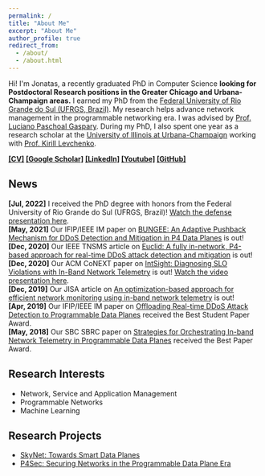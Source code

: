 ```yaml
---
permalink: /
title: "About Me"
excerpt: "About Me"
author_profile: true
redirect_from: 
  - /about/
  - /about.html
---
```


Hi! I'm Jonatas, a recently graduated PhD in Computer Science **looking for Postdoctoral Research positions in the Greater Chicago and Urbana-Champaign areas.** I earned my PhD from the [Federal University of Rio Grande do Sul (UFRGS, Brazil)](http://www.ufrgs.br/). My research helps advance network management in the programmable networking era. I was advised by [Prof. Luciano Paschoal Gaspary](https://www.inf.ufrgs.br/~paschoal). During my PhD, I also spent one year as a research scholar at the [University of Illinois at Urbana-Champaign](https://illinois.edu/) working with [Prof. Kirill Levchenko](https://klevchen.ece.illinois.edu/).

**[[CV]](/files/cv.pdf) [[Google Scholar]](https://scholar.google.com/citations?user=20R9TQ4AAAAJ) [[LinkedIn]](https://www.linkedin.com/in/jonatas-marques) [[Youtube]](https://www.youtube.com/channel/UCUQD-vpU_KKyNHsgAluNFNw) [[GitHub]](https://github.com/jonadmark)**

News
-----
**[Jul, 2022]** I received the PhD degree with honors from the Federal University of Rio Grande do Sul (UFRGS, Brazil)!
 [Watch the defense presentation here](https://www.youtube.com/watch?v=MjewqfIDu2Y).<br>
**[May, 2021]** Our IFIP/IEEE IM paper on [BUNGEE: An Adaptive Pushback Mechanism for DDoS Detection and Mitigation in P4 Data Planes](https://ieeexplore.ieee.org/abstract/document/9463992) is out!<br>
**[Dec, 2020]** Our IEEE TNSMS article on [Euclid: A fully in-network, P4-based approach for real-time DDoS attack detection and mitigation](https://ieeexplore.ieee.org/abstract/document/9311137) is out!<br>
**[Dec, 2020]** Our ACM CoNEXT paper on [IntSight: Diagnosing SLO Violations with In-Band Network Telemetry](https://dl.acm.org/doi/abs/10.1145/3386367.3431306) is out! [Watch the video presentation here](https://www.youtube.com/watch?v=1KA6CJ7qqSU).<br>
**[Dec, 2019]** Our JISA article on [An optimization-based approach for efficient network monitoring using in-band network telemetry](https://link.springer.com/article/10.1186/s13174-019-0112-0) is out!<br>
**[Apr, 2019]** Our IFIP/IEEE IM paper on [Offloading Real-time DDoS Attack Detection to Programmable Data Planes](https://ieeexplore.ieee.org/abstract/document/8717869) received the Best Student Paper Award.<br>
**[May, 2018]** Our SBC SBRC paper on [Strategies for Orchestrating In-band Network Telemetry in Programmable Data Planes](https://sol.sbc.org.br/index.php/sbrc/article/view/2495) received the Best Paper Award.

Research Interests
-----
* Network, Service and Application Management
* Programmable Networks
* Machine Learning

Research Projects
-----
* [SkyNet: Towards Smart Data Planes](https://www.inf.ufrgs.br/skynet/)
* [P4Sec: Securing Networks in the Programmable Data Plane Era](http://www.inf.ufrgs.br/p4sec/)
